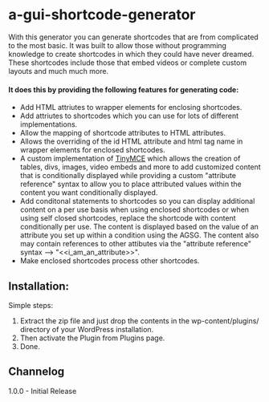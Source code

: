 a-gui-shortcode-generator
=========================
With this generator you can generate shortcodes that are from complicated to the most basic.  It was built to allow those without programming knowledge to create shortcodes in which they could have never dreamed.
These shortcodes include those that embed videos or complete custom layouts and much much more.

#### It does this by providing the following features for generating code:
* Add HTML attriutes to wrapper elements for enclosing shortcodes.
* Add attriutes to shortcodes which you can use for lots of different implementations.
* Allow the mapping of shortcode attributes to HTML attributes.
* Allows the overriding of the id HTML attribute and html tag name in wrapper elements for enclosed shortcodes.
* A custom implementation of <a href="http://tinymce.com/" target="_blank" title="TinyMCE">TinyMCE</a> which allows the creation of tables, divs, images, video embeds and more to add customized content that is conditionally displayed while providing a custom "attribute reference" syntax to allow you to place attributed values within the content you want conditionally displayed.
* Add conditonal statements to shortcodes so you can display additional content on a per use basis when using enclosed shortcodes or when using self closed shortcodes, replace the shortcode with content conditionally per use. The content is displayed based on the value of an attribute you set up within a condition using the AGSG. The content also may contain references to other attibutes via the "attribute reference" syntax --> "&lt;&lt;i_am_an_attribute&gt;&gt;".
* Make enclosed shortcodes process other shortcodes.
   
## Installation:
Simple steps:

1. Extract the zip file and just drop the contents in the wp-content/plugins/ directory of your WordPress installation.
2. Then activate the Plugin from Plugins page.
3. Done.

## Channelog
1.0.0 - Initial Release